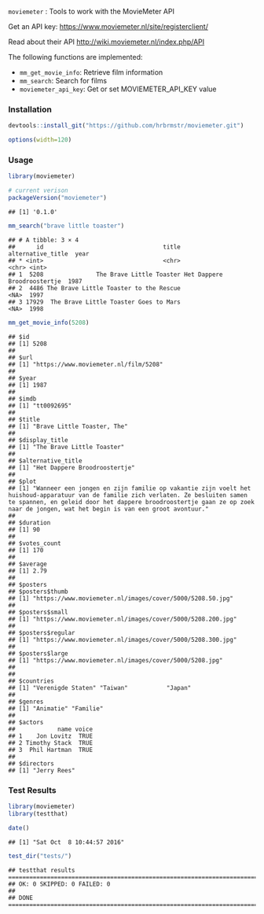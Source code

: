 
`moviemeter` : Tools to work with the MovieMeter API

Get an API key: <https://www.moviemeter.nl/site/registerclient/>

Read about their API <http://wiki.moviemeter.nl/index.php/API>

The following functions are implemented:

-   `mm_get_movie_info`: Retrieve film information
-   `mm_search`: Search for films
-   `moviemeter_api_key`: Get or set MOVIEMETER\_API\_KEY value

### Installation

``` r
devtools::install_git("https://github.com/hrbrmstr/moviemeter.git")
```

``` r
options(width=120)
```

### Usage

``` r
library(moviemeter)

# current verison
packageVersion("moviemeter")
```

    ## [1] '0.1.0'

``` r
mm_search("brave little toaster")
```

    ## # A tibble: 3 × 4
    ##      id                                  title           alternative_title  year
    ## * <int>                                  <chr>                       <chr> <int>
    ## 1  5208               The Brave Little Toaster Het Dappere Broodroostertje  1987
    ## 2  4486 The Brave Little Toaster to the Rescue                        <NA>  1997
    ## 3 17929  The Brave Little Toaster Goes to Mars                        <NA>  1998

``` r
mm_get_movie_info(5208)
```

    ## $id
    ## [1] 5208
    ## 
    ## $url
    ## [1] "https://www.moviemeter.nl/film/5208"
    ## 
    ## $year
    ## [1] 1987
    ## 
    ## $imdb
    ## [1] "tt0092695"
    ## 
    ## $title
    ## [1] "Brave Little Toaster, The"
    ## 
    ## $display_title
    ## [1] "The Brave Little Toaster"
    ## 
    ## $alternative_title
    ## [1] "Het Dappere Broodroostertje"
    ## 
    ## $plot
    ## [1] "Wanneer een jongen en zijn familie op vakantie zijn voelt het huishoud-apparatuur van de familie zich verlaten. Ze besluiten samen te spannen, en geleid door het dappere broodroostertje gaan ze op zoek naar de jongen, wat het begin is van een groot avontuur."
    ## 
    ## $duration
    ## [1] 90
    ## 
    ## $votes_count
    ## [1] 170
    ## 
    ## $average
    ## [1] 2.79
    ## 
    ## $posters
    ## $posters$thumb
    ## [1] "https://www.moviemeter.nl/images/cover/5000/5208.50.jpg"
    ## 
    ## $posters$small
    ## [1] "https://www.moviemeter.nl/images/cover/5000/5208.200.jpg"
    ## 
    ## $posters$regular
    ## [1] "https://www.moviemeter.nl/images/cover/5000/5208.300.jpg"
    ## 
    ## $posters$large
    ## [1] "https://www.moviemeter.nl/images/cover/5000/5208.jpg"
    ## 
    ## 
    ## $countries
    ## [1] "Verenigde Staten" "Taiwan"           "Japan"           
    ## 
    ## $genres
    ## [1] "Animatie" "Familie" 
    ## 
    ## $actors
    ##            name voice
    ## 1    Jon Lovitz  TRUE
    ## 2 Timothy Stack  TRUE
    ## 3  Phil Hartman  TRUE
    ## 
    ## $directors
    ## [1] "Jerry Rees"

### Test Results

``` r
library(moviemeter)
library(testthat)

date()
```

    ## [1] "Sat Oct  8 10:44:57 2016"

``` r
test_dir("tests/")
```

    ## testthat results ========================================================================================================
    ## OK: 0 SKIPPED: 0 FAILED: 0
    ## 
    ## DONE ===================================================================================================================
